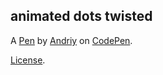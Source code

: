 animated dots twisted 
----------------------


A [Pen](https://codepen.io/trushka/pen/poQbpMa) by [Andriy](https://codepen.io/trushka) on [CodePen](https://codepen.io).

[License](https://codepen.io/license/pen/poQbpMa).
